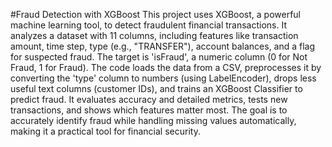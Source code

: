 #Fraud Detection with XGBoost
This project uses XGBoost, a powerful machine learning tool, to detect fraudulent financial transactions. It analyzes a dataset with 11 columns, including features like transaction amount, time step, type (e.g., "TRANSFER"), account balances, and a flag for suspected fraud. The target is 'isFraud', a numeric column (0 for Not Fraud, 1 for Fraud). The code loads the data from a CSV, preprocesses it by converting the 'type' column to numbers (using LabelEncoder), drops less useful text columns (customer IDs), and trains an XGBoost Classifier to predict fraud. It evaluates accuracy and detailed metrics, tests new transactions, and shows which features matter most. The goal is to accurately identify fraud while handling missing values automatically, making it a practical tool for financial security.
